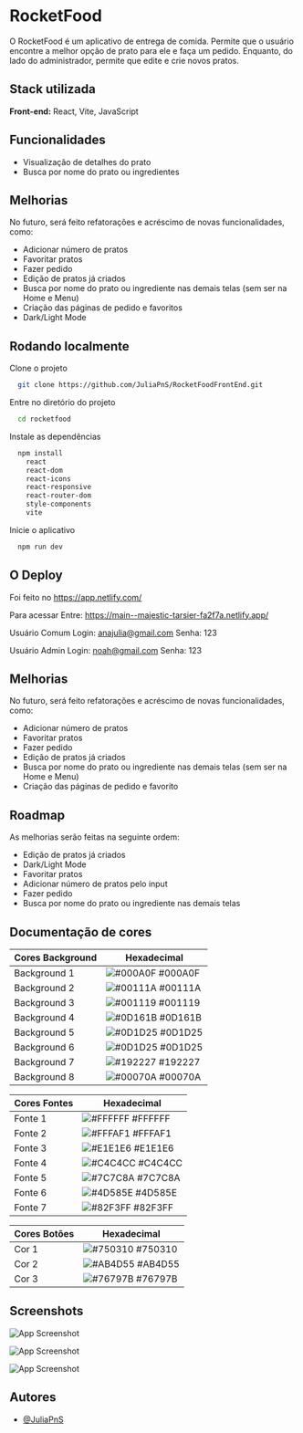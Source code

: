 
# RocketFood

O RocketFood é um aplicativo de entrega de comida. Permite que o usuário encontre a melhor opção de prato para ele e faça um pedido. Enquanto, do lado do administrador, permite que edite e crie novos pratos.

## Stack utilizada

**Front-end:** React, Vite, JavaScript

## Funcionalidades
- Visualização de detalhes do prato
- Busca por nome do prato ou ingredientes

## Melhorias
No futuro, será feito refatorações e acréscimo de novas funcionalidades, como:
- Adicionar número de pratos
- Favoritar pratos
- Fazer pedido
- Edição de pratos já criados
- Busca por nome do prato ou ingrediente nas demais telas (sem ser na Home e Menu)
- Criação das páginas de pedido e favoritos
- Dark/Light Mode
  
## Rodando localmente
Clone o projeto

```bash
  git clone https://github.com/JuliaPnS/RocketFoodFrontEnd.git
```

Entre no diretório do projeto

```bash
  cd rocketfood
```

Instale as dependências

```bash
  npm install
    react 
    react-dom
    react-icons
    react-responsive
    react-router-dom
    style-components
    vite
```

Inicie o aplicativo

```bash
  npm run dev
```

## O Deploy
Foi feito no https://app.netlify.com/

Para acessar
Entre: https://main--majestic-tarsier-fa2f7a.netlify.app/

Usuário Comum 
Login: anajulia@gmail.com 
Senha: 123

Usuário Admin 
Login: noah@gmail.com 
Senha: 123

## Melhorias
No futuro, será feito refatorações e acréscimo de novas funcionalidades, como:
- Adicionar número de pratos
- Favoritar pratos
- Fazer pedido
- Edição de pratos já criados
- Busca por nome do prato ou ingrediente nas demais telas (sem ser na Home e Menu)
- Criação das páginas de pedido e favorito

## Roadmap
As melhorias serão feitas na seguinte ordem:

- Edição de pratos já criados
- Dark/Light Mode
- Favoritar pratos
- Adicionar número de pratos pelo input
- Fazer pedido
- Busca por nome do prato ou ingrediente nas demais telas

  
## Documentação de cores

| Cores Background  | Hexadecimal                                                                            |
| ----------------- | ---------------------------------------------------------------- |
| Background 1      | ![#000A0F](https://via.placeholder.com/10/000A0F?text=+) #000A0F |
| Background 2      | ![#00111A](https://via.placeholder.com/10/00111A?text=+) #00111A |
| Background 3      | ![#001119](https://via.placeholder.com/10/001119?text=+) #001119 |
| Background 4      | ![#0D161B](https://via.placeholder.com/10/0D161B?text=+) #0D161B |
| Background 5      | ![#0D1D25](https://via.placeholder.com/10/0D1D25?text=+) #0D1D25 |
| Background 6      | ![#0D1D25](https://via.placeholder.com/10/0D1D25?text=+) #0D1D25 |
| Background 7      | ![#192227](https://via.placeholder.com/10/192227?text=+) #192227 |
| Background 8      | ![#00070A](https://via.placeholder.com/10/00070A?text=+) #00070A |

| Cores Fontes      | Hexadecimal                                                      |
| ----------------- | ---------------------------------------------------------------- |
| Fonte 1           | ![#FFFFFF](https://via.placeholder.com/10/FFFFFF?text=+) #FFFFFF |
| Fonte 2           | ![#FFFAF1](https://via.placeholder.com/10/FFFAF1?text=+) #FFFAF1 |
| Fonte 3           | ![#E1E1E6](https://via.placeholder.com/10/E1E1E6?text=+) #E1E1E6 |
| Fonte 4           | ![#C4C4CC](https://via.placeholder.com/10/C4C4CC?text=+) #C4C4CC |
| Fonte 5           | ![#7C7C8A](https://via.placeholder.com/10/7C7C8A?text=+) #7C7C8A |
| Fonte 6           | ![#4D585E](https://via.placeholder.com/10/4D585E?text=+) #4D585E |
| Fonte 7           | ![#82F3FF](https://via.placeholder.com/10/82F3FF?text=+) #82F3FF |

| Cores Botões      | Hexadecimal                                                      |
| ----------------- | ---------------------------------------------------------------- |
| Cor 1             | ![#750310](https://via.placeholder.com/10/750310?text=+) #750310 |
| Cor 2             | ![#AB4D55](https://via.placeholder.com/10/AB4D55?text=+) #AB4D55 |
| Cor 3             | ![#76797B](https://via.placeholder.com/10/76797B?text=+) #76797B |



## Screenshots
![App Screenshot](https://via.placeholder.com/468x300?text=RocketFood\Prints\print1.png)

![App Screenshot](https://via.placeholder.com/468x300?text=RocketFood\Prints\print2.png)

![App Screenshot](https://via.placeholder.com/468x300?text=RocketFood\Prints\print3.png)

## Autores
- [@JuliaPnS](https://github.com/JuliaPnS)

